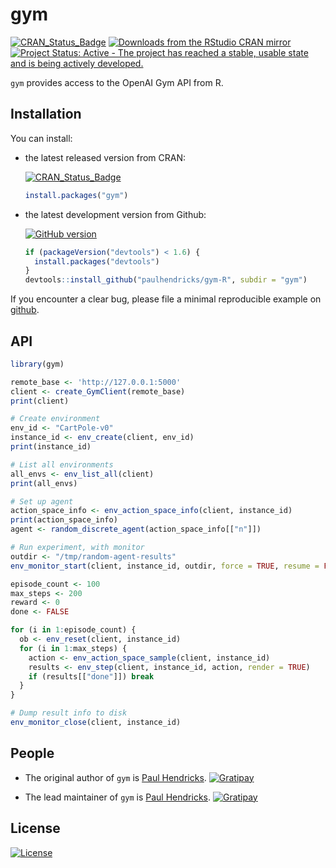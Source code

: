 <!-- README.md is generated from README.Rmd. Please edit that file -->
gym
===

[![CRAN\_Status\_Badge](http://www.r-pkg.org/badges/version/gym)](http://cran.r-project.org/package=gym) [![Downloads from the RStudio CRAN mirror](http://cranlogs.r-pkg.org/badges/gym)](http://cran.rstudio.com/package=gym) [![Project Status: Active - The project has reached a stable, usable state and is being actively developed.](http://www.repostatus.org/badges/0.1.0/active.svg)](http://www.repostatus.org/#active)

`gym` provides access to the OpenAI Gym API from R.

Installation
------------

You can install:

-   the latest released version from CRAN:

    [![CRAN\_Status\_Badge](http://www.r-pkg.org/badges/version/gym)](http://cran.r-project.org/package=gym)

    ``` r
    install.packages("gym")
    ```

-   the latest development version from Github:

    [![GitHub version](https://badge.fury.io/gh/paulhendricks%2Fgym.svg)](http://badge.fury.io/gh/paulhendricks%2Fgym)

    ``` r
    if (packageVersion("devtools") < 1.6) {
      install.packages("devtools")
    }
    devtools::install_github("paulhendricks/gym-R", subdir = "gym")
    ```

If you encounter a clear bug, please file a minimal reproducible example on [github](https://github.com/paulhendricks/gym/issues).

API
---

``` r
library(gym)

remote_base <- 'http://127.0.0.1:5000'
client <- create_GymClient(remote_base)
print(client)

# Create environment
env_id <- "CartPole-v0"
instance_id <- env_create(client, env_id)
print(instance_id)

# List all environments
all_envs <- env_list_all(client)
print(all_envs)

# Set up agent
action_space_info <- env_action_space_info(client, instance_id)
print(action_space_info)
agent <- random_discrete_agent(action_space_info[["n"]])

# Run experiment, with monitor
outdir <- "/tmp/random-agent-results"
env_monitor_start(client, instance_id, outdir, force = TRUE, resume = FALSE)

episode_count <- 100
max_steps <- 200
reward <- 0
done <- FALSE

for (i in 1:episode_count) {
  ob <- env_reset(client, instance_id)
  for (i in 1:max_steps) {
    action <- env_action_space_sample(client, instance_id)
    results <- env_step(client, instance_id, action, render = TRUE)
    if (results[["done"]]) break
  }
}

# Dump result info to disk
env_monitor_close(client, instance_id)
```

People
------

-   The original author of `gym` is [Paul Hendricks](https://github.com/paulhendricks). [![Gratipay](https://img.shields.io/gratipay/JSFiddle.svg)](https://gratipay.com/~paulhendricks/)

-   The lead maintainer of `gym` is [Paul Hendricks](https://github.com/paulhendricks). [![Gratipay](https://img.shields.io/gratipay/JSFiddle.svg)](https://gratipay.com/~paulhendricks/)

License
-------

[![License](http://img.shields.io/:license-mit-blue.svg)](https://github.com/paulhendricks/gym/blob/master/LICENSE)
